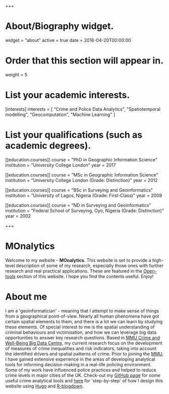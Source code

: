+++
# About/Biography widget.
widget = "about"
active = true
date = 2016-04-20T00:00:00

# Order that this section will appear in.
weight = 5

# List your academic interests.
[interests]
  interests = [
    "Crime and Police Data Analytics",
    "Spatiotemporal modelling",
    "Geocomputation",
    "Machine Learning"
  ]

# List your qualifications (such as academic degrees).
[[education.courses]]
  course = "PhD in Geographic Information Science"
  institution = "University College London"
  year = 2017

[[education.courses]]
  course = "MSc in Geographic Information Science"
  institution = "University College London (Grade: Distinction)"
  year = 2012

[[education.courses]]
  course = "BSc in Surveying and Geoinformatics"
  institution = "University of Lagos, Nigeria (Grade: First-Class)"
  year = 2009

[[education.courses]]
  course = "ND in Surveying and Geoinformatics"
  institution = "Federal School of Surveying, Oyo, Nigeria (Grade: Distinction)"
  year = 2002
 
+++

# MOnalytics

Welcome to my website - **MOnalytics**. This website is set to provide a high-level description of some of my research, especially those ones with further research and real practical applications. These are featured in the [Open-tools](https://www.madepeju.com/#projects) section of this website. I hope you find the contents useful. Enjoy!

# About me

I am a 'geoinformatician' - meaning that I attempt to make sense of things from a geographical point-of-view. Nearly all human phenomena have got certain spatial elements to them, and there is a lot we can learn by studying these elements. Of special interest to me is the spatial understanding of criminal behaviours and victimisation, and how we can leverage big data opportunities to answer key research questions. Based in [MMU Crime and Well-Being Big Data Centre](https://www2.mmu.ac.uk/crime-and-policing/big-data-centre/), my current research focus on the development of measures of crime inequalities and risk indicators, taking into account the identified drivers and spatial patterns of crime. Prior to joining the [MMU]((https://www2.mmu.ac.uk/crime-and-policing/big-data-centre/)), I have gained extensive experience in the areas of developing analytical tools for informing decision-making in a real-life policing environment. Some of my work have influenced police practices and helped to reduce crime levels in major cities of the UK. Check-out my [GitHub page](https://github.com/MAnalytics) for some useful crime analytical tools and [here](https://github.com/MAnalytics/Webdesign_using_Hugo_blogdown) for 'step-by-step' of how I design this website using [Hugo](https://gohugo.io/) and [R-blogdown](https://bookdown.org/yihui/blogdown/).
